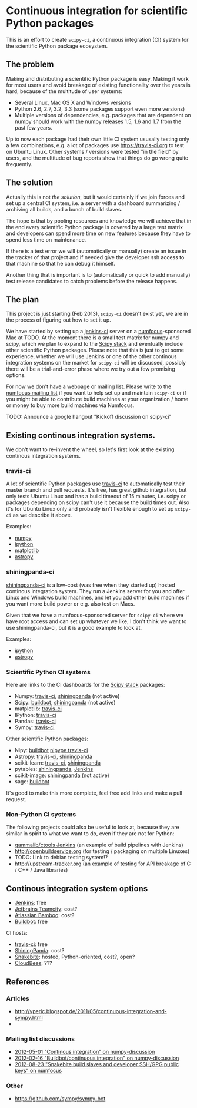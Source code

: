 # Continuous integration for scientific Python packages

This is an effort to create `scipy-ci`,
a continuous integration (CI) system for the scientific Python package ecosystem.

## The problem

Making and distributing a scientific Python package is easy.
Making it work for most users and avoid breakage of existing functionality over the years is hard,
because of the multitude of user systems:

* Several Linux, Mac OS X and Windows versions
* Python 2.6, 2.7, 3.2, 3.3 (some packages support even more versions)
* Multiple versions of dependencies,
  e.g. packages that are dependent on numpy should work with the numpy releases
  1.5, 1.6 and 1.7 from the past few years.

Up to now each package had their own little CI system ususally testing
only a few combinations, e.g. a lot of packages use https://travis-ci.org to test on Ubuntu Linux.
Other systems / versions were tested "in the field" by users, and the multitude of bug reports
show that things do go wrong quite frequently.

## The solution

Actually this is not *the solution*, but it would certainly if we join forces and set up a central CI
system, i.e. a server with a dashboard summarizing / archiving all builds, and a bunch of build slaves.

The hope is that by pooling resources and knowledge we will achieve that in the end every scientific
Python package is covered by a large test matrix and developers can spend more time on new features
because they have to spend less time on maintenance.

If there is a test error we will (automatically or manually) create an issue in the tracker of that
project and if needed give the developer ssh access to that machine so that he can debug it himself.

Another thing that is important is to (automatically or quick to add manually)
test release candidates to catch problems before the release happens.

## The plan

This project is just starting (Feb 2013), `scipy-ci` doesn't exist yet, we are in the process of
figuring out how to set it up.

We have started by setting up a [jenkins-ci](http://jenkins-ci.org) server on a
[numfocus](http://numfocus.org)-sponsored Mac at TODO.
At the moment there is a small test matrix for numpy and scipy,
which we plan to expand to the [Scipy stack](http://scipy.github.com/stackspec.html)
and eventually include other scientific Python packages.
Please note that this is just to get some experience, whether we will use Jenkins or one of the
other continous integration systems on the market for `scipy-ci` will be discussed,
possibly there will be a trial-and-error phase where we try out a few promising options.

For now we don't have a webpage or mailing list.
Please write to the [numfocus mailing list](https://groups.google.com/forum/?fromgroups#!forum/numfocus)
if you want to help set up and maintain `scipy-ci` or if you might be able to contribute
build machines at your organization / home or money to buy more build machines via Numfocus.

TODO: Announce a google hangout "Kickoff discussion on scipy-ci"

## Existing continous integration systems.

We don't want to re-invent the wheel, so let's first look at the existing continous integration systems.

### travis-ci

A lot of scientific Python packages use [travis-ci](https://travis-ci.org) to automatically test their master
branch and pull requests. It's free, has great github integration, but only tests Ubuntu Linux and has a build
timeout of 15 minutes, i.e. scipy or packages depending on scipy can't use it because the build times out.
Also it's for Ubuntu Linux only and probably isn't flexible enough to set up `scipy-ci` as we describe it above.

Examples:
* [numpy](https://travis-ci.org/numpy/numpy)
* [ipython](https://travis-ci.org/ipython/ipython)
* [matplotlib](https://travis-ci.org/matplotlib/matplotlib)
* [astropy](https://travis-ci.org/astropy/astropy)

### shiningpanda-ci

[shiningpanda-ci](https://jenkins.shiningpanda.com/astropy/) is a low-cost (was free when they started up)
hosted continous integration system.
They run a Jenkins server for you and offer Linux and Windows build machines, and let you add other build machines
if you want more build power or e.g. also test on Macs.

Given that we have a numfocus-sponsored server for `scipy-ci` where we have root access and can set up whatever
we like, I don't think we want to use shiningpanda-ci, but it is a good example to look at.

Examples:

* [ipython](https://jenkins.shiningpanda.com/ipython/)
* [astropy](https://jenkins.shiningpanda.com/astropy/)

### Scientific Python CI systems

Here are links to the CI dashboards for the [Scipy stack](http://scipy.github.com/stackspec.html) packages:

* Numpy: [travis-ci](https://travis-ci.org/numpy/numpy), [shiningpanda](https://jenkins.shiningpanda-ci.com/numpy/) (not active)
* Scipy: [buildbot](http://buildbot.scipy.org),
  [shiningpanda](https://jenkins.shiningpanda-ci.com/scipy/) (not active)
* matplotlib: [travis-ci](https://travis-ci.org/matplotlib/matplotlib)
* IPython: [travis-ci](https://travis-ci.org/ipython/ipython)
* Pandas: [travis-ci](https://travis-ci.org/pydata/pandas)
* Sympy: [travis-ci](https://travis-ci.org/sympy/sympy)

Other scientific Python packages:

* Nipy: [buildbot](http://nipy.bic.berkeley.edu/builders) [nipype travis-ci](https://travis-ci.org/nipy/nipype)
* Astropy: [travis-ci](https://travis-ci.org/astropy/astropy), [shiningpanda](https://jenkins.shiningpanda.com/astropy/)
* scikit-learn: [travis-ci](https://travis-ci.org/scikit-learn/scikit-learn),
  [shiningpanda](https://jenkins.shiningpanda-ci.com/scikit-learn/)
* pytables: [shiningpanda](https://jenkins.shiningpanda-ci.com/pytables/), [Jenkins](http://hudson.openmicroscopy.org.uk/job/PyTables/)
* scikit-image: [shiningpanda](https://jenkins.shiningpanda-ci.com/skimage/) (not active)
* sage: [buildbot](http://build.sagemath.org/sage/waterfall)

It's good to make this more complete, feel free add links and make a pull request.

### Non-Python CI systems

The following projects could also be useful to look at, because they are similar in spirit to what
we want to do, even if they are not for Python:

* [gammalib/ctools Jenkins](https://cta-jenkins.irap.omp.eu/view/CTA%20Python/) (an example of build pipelines with Jenkins)
* http://openbuildservice.org (for testing / packaging on multiple Linuxes)
* TODO: Link to debian testing system!?
* http://upstream-tracker.org (an example of testing for API breakage of C / C++ / Java libraries)

## Continous integration system options

* [Jenkins](http://jenkins-ci.org): free
* [Jetbrains Teamcity](http://www.jetbrains.com/teamcity/): cost?
* [Atlassian Bamboo](http://www.atlassian.com/software/bamboo/overview): cost?
* [Buildbot](http://trac.buildbot.net): free

CI hosts:

* [travis-ci](https://travis-ci.org): free
* [ShiningPanda](https://www.shiningpanda-ci.com): cost?
* [Snakebite](http://www.snakebite.net): hosted, Python-oriented, cost?, open?
* [CloudBees](http://www.cloudbees.com/foss/): ???

## References

### Articles

* http://vperic.blogspot.de/2011/05/continuous-integration-and-sympy.html
* 

### Mailing list discussions

* [2012-05-01 "Continous integration" on numpy-discussion](http://mail.scipy.org/pipermail/numpy-discussion/2012-May/062041.html)
* [2012-02-16 "Buildbot/continuous integration" on numpy-discussion](http://mail.scipy.org/pipermail/numpy-discussion/2012-February/060627.html)
* [2012-08-23 "Snakebite build slaves and developer SSH/GPG public keys" on numfocus](https://groups.google.com/d/topic/numfocus/7ETLGs_T1yI/discussion)

### Other


* https://github.com/sympy/sympy-bot
